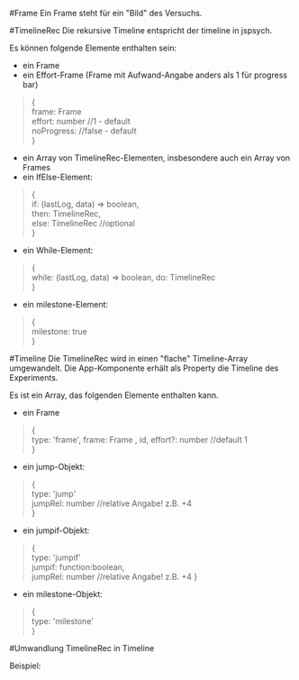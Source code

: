 #Frame
Ein Frame steht für ein "Bild" des Versuchs.

#TimelineRec
Die rekursive Timeline entspricht der timeline in jspsych. 


Es können folgende Elemente enthalten sein:
* ein Frame
* ein Effort-Frame (Frame mit Aufwand-Angabe anders als 1 für progress bar)
> {  
>frame: Frame  
>effort: number //1 - default  
>noProgress: //false - default    
>}
* ein Array von TimelineRec-Elementen, insbesondere auch ein Array von Frames
* ein IfElse-Element:  
> {  
> if: (lastLog, data) => boolean,  
> then: TimelineRec,  
> else: TimelineRec //optional  
> }
* ein While-Element:  
> {  
> while: (lastLog, data) => boolean,
> do: TimelineRec  
> }
* ein milestone-Element:  
> {  
> milestone: true  
> }


#Timeline
Die TimelineRec wird in einen "flache" Timeline-Array umgewandelt.
Die App-Komponente erhält als Property die Timeline des Experiments. 

Es ist ein Array, das folgenden Elemente enthalten kann.
* ein Frame
> {  
>type: 'frame',
>frame: Frame ,
>id,
>effort?: number //default 1  
>}
* ein jump-Objekt:  
> {  
>type: 'jump'  
>jumpRel: number   //relative Angabe! z.B. +4  
>}
* ein jumpif-Objekt:  
> {  
> type: 'jumpif'  
> jumpif: function:boolean,    
> jumpRel: number  //relative Angabe! z.B. +4
> }
* ein milestone-Objekt:  
> {  
> type: 'milestone'  
> }

#Umwandlung TimelineRec in Timeline



Beispiel:  
  
  
